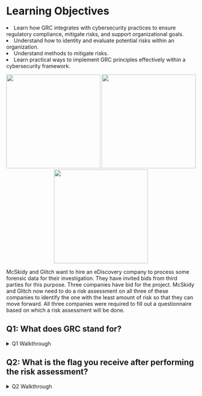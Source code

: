 <h1>Learning Objectives</h1>
<li>Learn how GRC integrates with cybersecurity practices to ensure regulatory compliance, mitigate risks, and support organizational goals.</li>
<li>Understand how to identity and evaluate potential risks within an organization.</li>
<li>Understand methods to mitigate risks.</li>
<li>Learn practical ways to implement GRC principles effectively within a cybersecurity framework.</li>


<p align="center"><img src="https://github.com/user-attachments/assets/5878ef46-ae24-4b0a-93a7-d083d5db8102" width="250"/> 
<img src="https://github.com/user-attachments/assets/ee3b4848-2bb6-476d-9ff1-07644751a315" width="250"/> 
<img src="https://github.com/user-attachments/assets/77415985-f946-4aa7-ad79-17b11dbf1a06" width="250"/> 

<p>McSkidy and Glitch want to hire an eDiscovery company to process some forensic data for their investigation. They have invited bids from third parties for this purpose. Three companies have bid for the project. McSkidy and Glitch now need to do a risk assessment on all three of these companies to identify the one with the least amount of risk so that they can move forward. All three companies were required to fill out a questionnaire based on which a risk assessment will be done.</p>


<p><h2>Q1: What does GRC stand for?</h2></p>

<details>
  <summary>Q1 Walkthrough</summary>
    <p>Read provided story or Google</p>
      <img src="https://github.com/user-attachments/assets/c4ce8246-73fe-42d1-892c-0325794d0a34"/>
 <details> 
  <summary>Q1 Answer</summary>
   <p><b>Governance, Risk, and Compliance</b>
    <p><img src="https://github.com/user-attachments/assets/95e16a5b-0826-41f1-bfe7-cab123f865b8"/></details>
</details>


<p><h2>Q2: What is the flag you receive after performing the risk assessment?</h2></p>

<details>
  <summary>Q2 Walkthrough</summary>
    <p>Describe and rate the potential risk of the vendor's current policies and safeguards</p>
      <img src="https://github.com/user-attachments/assets/eadb8990-fa0a-4d8c-8249-97a95aa0b9e3" width="650"/>
      <img src="https://github.com/user-attachments/assets/cc6b4b5d-b980-4bd1-bb6a-fa8107164c1e" width="650"/>
      <img src="https://github.com/user-attachments/assets/2de80187-d0e8-4be0-818e-1edc5a616697" width="650"/>
    <p>Choose vendor with lowest risk score</p>
      <img src="https://github.com/user-attachments/assets/6f1950ad-7b94-4d67-bf43-f41cd0fefaf3" width="650"/>
 <details> 
  <summary>Q2 Answer</summary>
   <p><b>THM{R15K_M4N4G3D}</b>
    <p><img src="https://github.com/user-attachments/assets/60b7ac4b-558e-4205-92c8-b8176b368906" width="650"/></details>
</details>
